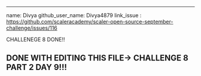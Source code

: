 
---
name: Divya
github_user_name: Divya4879
link_issue : https://github.com/scaleracademy/scaler-open-source-september-challenge/issues/116

CHALLENEGE 8 DONE!!

DONE WITH EDITING THIS FILE-> CHALLENGE 8 PART 2 DAY 9!!!
---
